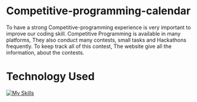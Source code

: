 # Competitive-programming-calendar
To have a strong Competitive-programming experience is very important to improve our coding skill. Competitive Programming is available in many platforms, They also conduct many contests, small tasks and Hackathons frequently. To keep track all of this contest, The website give all the information, about the contests.

# Technology Used
[![My Skills](https://skillicons.dev/icons?i=react)](https://skillicons.dev)

